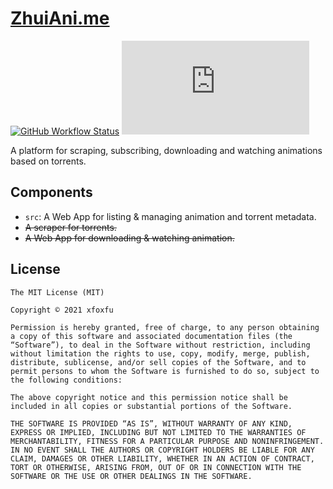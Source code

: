 # [ZhuiAni.me](https://zhuiani.me)

[![GitHub Workflow Status](https://img.shields.io/github/actions/workflow/status/xfoxfu/ZhuiAni.me/dotnet.yml?branch=main&style=flat-square)](https://github.com/xfoxfu/ZhuiAni.me/actions/workflows/dotnet.yml) [![License](https://img.shields.io/github/license/xfoxfu/ZhuiAni.me?style=flat-square)](https://github.com/xfoxfu/ZhuiAni.me/blob/main/LICENSE)

A platform for scraping, subscribing, downloading and watching animations based on torrents.

## Components

- `src`: A Web App for listing & managing animation and torrent metadata.
- ~~A scraper for torrents.~~
- ~~A Web App for downloading & watching animation.~~

## License

```
The MIT License (MIT)

Copyright © 2021 xfoxfu

Permission is hereby granted, free of charge, to any person obtaining a copy of this software and associated documentation files (the “Software”), to deal in the Software without restriction, including without limitation the rights to use, copy, modify, merge, publish, distribute, sublicense, and/or sell copies of the Software, and to permit persons to whom the Software is furnished to do so, subject to the following conditions:

The above copyright notice and this permission notice shall be included in all copies or substantial portions of the Software.

THE SOFTWARE IS PROVIDED “AS IS”, WITHOUT WARRANTY OF ANY KIND, EXPRESS OR IMPLIED, INCLUDING BUT NOT LIMITED TO THE WARRANTIES OF MERCHANTABILITY, FITNESS FOR A PARTICULAR PURPOSE AND NONINFRINGEMENT. IN NO EVENT SHALL THE AUTHORS OR COPYRIGHT HOLDERS BE LIABLE FOR ANY CLAIM, DAMAGES OR OTHER LIABILITY, WHETHER IN AN ACTION OF CONTRACT, TORT OR OTHERWISE, ARISING FROM, OUT OF OR IN CONNECTION WITH THE SOFTWARE OR THE USE OR OTHER DEALINGS IN THE SOFTWARE.
```
